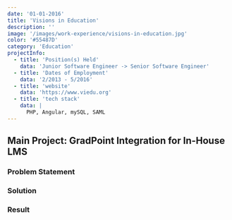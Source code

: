 ```yaml
---
date: '01-01-2016'
title: 'Visions in Education'
description: ''
image: '/images/work-experience/visions-in-education.jpg'
color: '#55487D'
category: 'Education'
projectInfo:
  - title: 'Position(s) Held'
    data: 'Junior Software Engineer -> Senior Software Engineer'
  - title: 'Dates of Employment'
    data: '2/2013 - 5/2016'
  - title: 'website'
    data: 'https://www.viedu.org'
  - title: 'tech stack'
    data: |
      PHP, Angular, mySQL, SAML
---
```


## Main Project: GradPoint Integration for In-House LMS

### Problem Statement

### Solution

### Result
